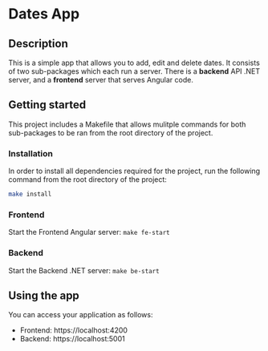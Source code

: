 # Dates App

## Description

This is a simple app that allows you to add, edit and delete dates. It consists of two sub-packages which each run a server. There is
a **backend** API .NET server, and a **frontend** server that serves Angular code.

## Getting started

This project includes a Makefile that allows mulitple commands for both sub-packages to be ran from the root directory of the project.

### Installation

In order to install all dependencies required for the project, run the following command from the root directory of the project:

```bash
make install
```

### Frontend

Start the Frontend Angular server: `make fe-start`

### Backend

Start the Backend .NET server: `make be-start`

## Using the app

You can access your application as follows:

- Frontend: https://localhost:4200
- Backend: https://localhost:5001
